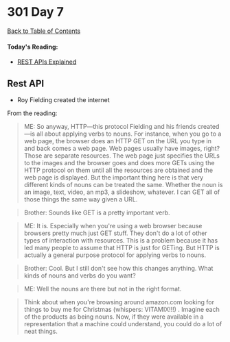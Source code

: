 # 301 Day 7
[Back to Table of Contents](../reading-notes.md)<br/>

#### Today's Reading:<br/>
- [REST APIs Explained](https://gist.github.com/brookr/5977550)

## Rest API

- Roy Fielding created the internet

From the reading:
>ME: So anyway, HTTP—this protocol Fielding and his friends created—is all about applying verbs to nouns. For instance, when you go to a web page, the browser does an HTTP GET on the URL you type in and back comes a web page. Web pages usually have images, right? Those are separate resources. The web page just specifies the URLs to the images and the browser goes and does more GETs using the HTTP protocol on them until all the resources are obtained and the web page is displayed. But the important thing here is that very different kinds of nouns can be treated the same. Whether the noun is an image, text, video, an mp3, a slideshow, whatever. I can GET all of those things the same way given a URL.

>Brother: Sounds like GET is a pretty important verb.

>ME: It is. Especially when you're using a web browser because browsers pretty much just GET stuff. They don't do a lot of other types of interaction with resources. This is a problem because it has led many people to assume that HTTP is just for GETing. But HTTP is actually a general purpose protocol for applying verbs to nouns.

>Brother: Cool. But I still don't see how this changes anything. What kinds of nouns and verbs do you want?

>ME: Well the nouns are there but not in the right format.

>Think about when you're browsing around amazon.com looking for things to buy me for Christmas (whispers: VITAMIX!!!) . Imagine each of the products as being nouns. Now, if they were available in a representation that a machine could understand, you could do a lot of neat things.